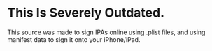 # This Is Severely Outdated.
This source was made to sign IPAs online using .plist files, and using manifest data to sign it onto your iPhone/iPad.
